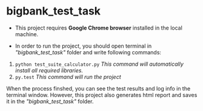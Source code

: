 # bigbank_test_task

* This project requires **Google Chrome browser** installed in the local machine.

* In order to run the project, you should open terminal in *"bigbank_test_task"* folder and write following commands:

1. `python test_suite_calculator.py` *This command will automatically install all required libraries.* 
2. `py.test` *This command will run the project*

When the process finshed, you can see the test results and log info in the terminal window. However, this project also generates html report and saves it in the *"bigbank_test_task"* folder. 
